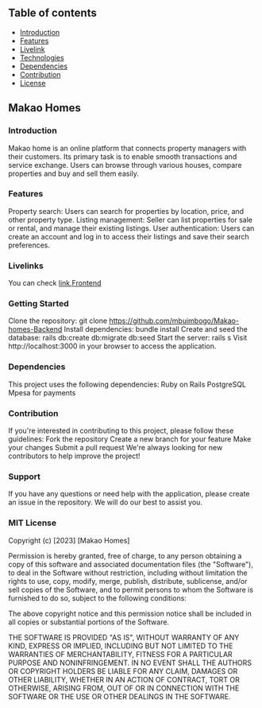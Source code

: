 ## Table of contents
* [Introduction](#introduction)
* [Features](#features)
* [Livelink](#livelink)
* [Technologies](#technologies)
* [Dependencies](#dependencies)
* [Contribution](#contribution)
* [License](#License)
## Makao Homes
### Introduction
Makao home is an online platform that connects property managers with their customers. Its primary task is to enable smooth transactions and service exchange. Users can browse through various houses, compare properties and buy and sell them easily.
### Features
Property search: Users can search for properties by location, price, and other property type.
Listing management: Seller can list properties for sale or rental, and manage their existing listings.
User authentication: Users can create an account and log in to access their listings and save their search preferences.
### Livelinks
You can check [link](#https://makao-homes.onrender.com/),[Frontend](#https://makao-homes-frontend-ws43.vercel.app)

### Getting Started
Clone the repository: git clone https://github.com/mbuimbogo/Makao-homes-Backend
Install dependencies: bundle install
Create and seed the database: rails db:create db:migrate db:seed
Start the server: rails s
Visit http://localhost:3000 in your browser to access the application.
### Dependencies
This project uses the following dependencies:
Ruby on Rails
PostgreSQL
Mpesa for payments
### Contribution
If you're interested in contributing to this project, please follow these guidelines:
Fork the repository
Create a new branch for your feature
Make your changes
Submit a pull request
We're always looking for new contributors to help improve the project!
### Support
If you have any questions or need help with the application, please create an issue in the repository. We will do our best to assist you.

### MIT License

Copyright (c) [2023] [Makao Homes]

Permission is hereby granted, free of charge, to any person obtaining a copy of this software and associated documentation files (the "Software"), to deal in the Software without restriction, including without limitation the rights to use, copy, modify, merge, publish, distribute, sublicense, and/or sell copies of the Software, and to permit persons to whom the Software is furnished to do so, subject to the following conditions:

The above copyright notice and this permission notice shall be included in all copies or substantial portions of the Software.

THE SOFTWARE IS PROVIDED "AS IS", WITHOUT WARRANTY OF ANY KIND, EXPRESS OR IMPLIED, INCLUDING BUT NOT LIMITED TO THE WARRANTIES OF MERCHANTABILITY, FITNESS FOR A PARTICULAR PURPOSE AND NONINFRINGEMENT. IN NO EVENT SHALL THE AUTHORS OR COPYRIGHT HOLDERS BE LIABLE FOR ANY CLAIM, DAMAGES OR OTHER LIABILITY, WHETHER IN AN ACTION OF CONTRACT, TORT OR OTHERWISE, ARISING FROM, OUT OF OR IN CONNECTION WITH THE SOFTWARE OR THE USE OR OTHER DEALINGS IN THE SOFTWARE.